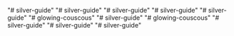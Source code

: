 "# silver-guide" 
"# silver-guide" 
"# silver-guide" 
"# silver-guide" 
"# silver-guide" 
"# glowing-couscous" 
"# silver-guide" 
"# glowing-couscous" 
"# silver-guide" 
"# silver-guide" 
"# silver-guide" 
